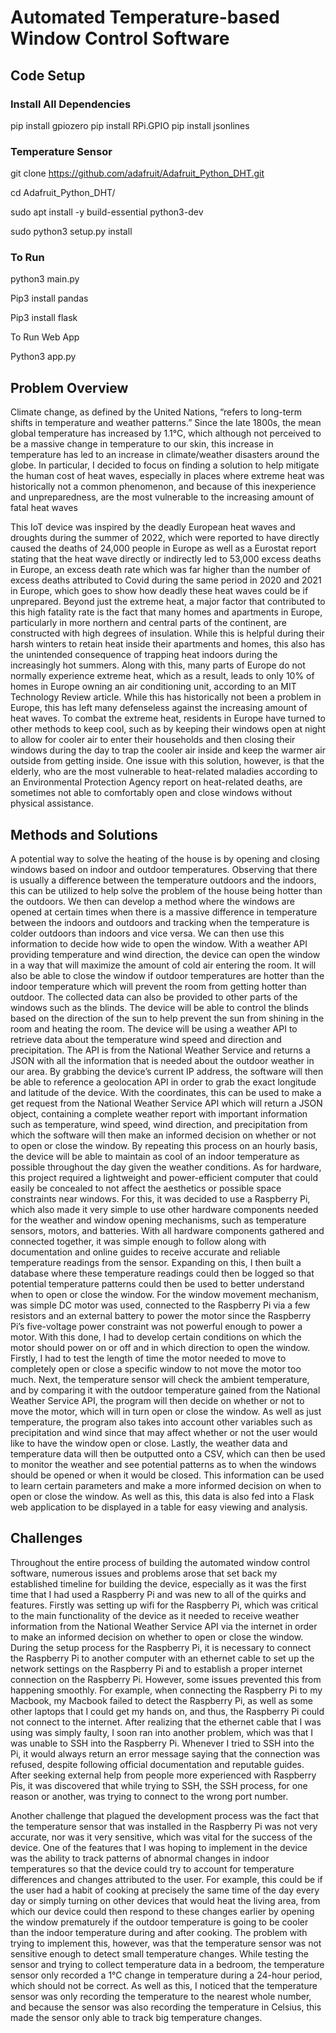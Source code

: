 # Automated Temperature-based Window Control Software

## Code Setup
### Install All Dependencies
pip install gpiozero
pip install RPi.GPIO
pip install jsonlines

### Temperature Sensor
git clone https://github.com/adafruit/Adafruit_Python_DHT.git

cd Adafruit_Python_DHT/

sudo apt  install -y build-essential python3-dev 

sudo python3 setup.py install

### To Run
python3 main.py

Pip3 install pandas

Pip3 install flask

To Run Web App

Python3 app.py

## Problem Overview
Climate change, as defined by the United Nations, “refers to long-term shifts in temperature and weather patterns.” Since the late 1800s, the mean global temperature has increased by 1.1°C, which although not perceived to be a massive change in temperature to our skin, this increase in temperature has led to an increase in climate/weather disasters around the globe. In particular, I decided to focus on finding a solution to help mitigate the human cost of heat waves, especially in places where extreme heat was historically not a common phenomenon, and because of this inexperience and unpreparedness, are the most vulnerable to the increasing amount of fatal heat waves

This IoT device was inspired by the deadly European heat waves and droughts during the summer of 2022, which were reported to have directly caused the deaths of 24,000 people in Europe as well as a Eurostat report stating that the heat wave directly or indirectly led to 53,000 excess deaths in Europe, an excess death rate which was far higher than the number of excess deaths attributed to Covid during the same period in 2020 and 2021 in Europe, which goes to show how deadly these heat waves could be if unprepared. Beyond just the extreme heat, a major factor that contributed to this high fatality rate is the fact that many homes and apartments in Europe, particularly in more northern and central parts of the continent, are constructed with high degrees of insulation. While this is helpful during their harsh winters to retain heat inside their apartments and homes, this also has the unintended consequence of trapping heat indoors during the increasingly hot summers. Along with this, many parts of Europe do not normally experience extreme heat, which as a result, leads to only 10% of homes in Europe owning an air conditioning unit, according to an MIT Technology Review article. While this has historically not been a problem in Europe, this has left many defenseless against the increasing amount of heat waves. To combat the extreme heat, residents in Europe have turned to other methods to keep cool, such as by keeping their windows open at night to allow for cooler air to enter their households and then closing their windows during the day to trap the cooler air inside and keep the warmer air outside from getting inside. One issue with this solution, however, is that the elderly, who are the most vulnerable to heat-related maladies according to an Environmental Protection Agency report on heat-related deaths, are sometimes not able to comfortably open and close windows without physical assistance.

## Methods and Solutions
A potential way to solve the heating of the house is by opening and closing windows based on indoor and outdoor temperatures. Observing that there is usually a difference between the temperature outdoors and the indoors, this can be utilized to help solve the problem of the house being hotter than the outdoors. We then can develop a method where the windows are opened at certain times when there is a massive difference in temperature between the indoors and outdoors and tracking when the temperature is colder outdoors than indoors and vice versa. We can then use this information to decide how wide to open the window. With a weather API providing temperature and wind direction, the device can open the window in a way that will maximize the amount of cold air entering the room. It will also be able to close the window if outdoor temperatures are hotter than the indoor temperature which will prevent the room from getting hotter than outdoor. The collected data can also be provided to other parts of the windows such as the blinds. The device will be able to control the blinds based on the direction of the sun to help prevent the sun from shining in the room and heating the room.
The device will be using a weather API to retrieve data about the temperature wind speed and direction and precipitation. The API is from the National Weather Service and returns a JSON with all the information that is needed about the outdoor weather in our area. By grabbing the device’s current IP address, the software will then be able to reference a geolocation API in order to grab the exact longitude and latitude of the device. With the coordinates, this can be used to make a get request from the National Weather Service API which will return a JSON object, containing a complete weather report with important information such as temperature, wind speed, wind direction, and precipitation from which the software will then make an informed decision on whether or not to open or close the window. By repeating this process on an hourly basis, the device will be able to maintain as cool of an indoor temperature as possible throughout the day given the weather conditions.
As for hardware, this project required a lightweight and power-efficient computer that could easily be concealed to not affect the aesthetics or possible space constraints near windows. For this, it was decided to use a Raspberry Pi, which also made it very simple to use other hardware components needed for the weather and window opening mechanisms, such as temperature sensors, motors, and batteries. With all hardware components gathered and connected together, it was simple enough to follow along with documentation and online guides to receive accurate and reliable temperature readings from the sensor. Expanding on this, I then built a database where these temperature readings could then be logged so that potential temperature patterns could then be used to better understand when to open or close the window. 
For the window movement mechanism, was simple DC motor was used, connected to the Raspberry Pi via a few resistors and an external battery to power the motor since the Raspberry Pi’s five-voltage power constraint was not powerful enough to power a motor. With this done, I had to develop certain conditions on which the motor should power on or off and in which direction to open the window. Firstly, I had to test the length of time the motor needed to move to completely open or close a specific window to not move the motor too much. Next, the temperature sensor will check the ambient temperature, and by comparing it with the outdoor temperature gained from the National Weather Service API, the program will then decide on whether or not to move the motor, which will in turn open or close the window. As well as just temperature, the program also takes into account other variables such as precipitation and wind since that may affect whether or not the user would like to have the window open or close.
Lastly, the weather data and temperature data will then be outputted onto a CSV, which can then be used to monitor the weather and see potential patterns as to when the windows should be opened or when it would be closed. This information can be used to learn certain parameters and make a more informed decision on when to open or close the window. As well as this, this data is also fed into a Flask web application to be displayed in a table for easy viewing and analysis.

## Challenges
Throughout the entire process of building the automated window control software, numerous issues and problems arose that set back my established timeline for building the device, especially as it was the first time that I had used a Raspberry Pi and was new to all of the quirks and features. Firstly was setting up wifi for the Raspberry Pi, which was critical to the main functionality of the device as it needed to receive weather information from the National Weather Service API via the internet in order to make an informed decision on whether to open or close the window. During the setup process for the Raspberry Pi, it is necessary to connect the Raspberry Pi to another computer with an ethernet cable to set up the network settings on the Raspberry Pi and to establish a proper internet connection on the Raspberry Pi. However, some issues prevented this from happening smoothly. For example, when connecting the Raspberry Pi to my Macbook, my Macbook failed to detect the Raspberry Pi, as well as some other laptops that I could get my hands on, and thus, the Raspberry Pi could not connect to the internet. After realizing that the ethernet cable that I was using was simply faulty, I soon ran into another problem, which was that I was unable to SSH into the Raspberry Pi. Whenever I tried to SSH into the Pi, it would always return an error message saying that the connection was refused, despite following official documentation and reputable guides. After seeking external help from people more experienced with Raspberry Pis, it was discovered that while trying to SSH, the SSH process, for one reason or another, was trying to connect to the wrong port number.

Another challenge that plagued the development process was the fact that the temperature sensor that was installed in the Raspberry Pi was not very accurate, nor was it very sensitive, which was vital for the success of the device. One of the features that I was hoping to implement in the device was the ability to track patterns of abnormal changes in indoor temperatures so that the device could try to account for temperature differences and changes attributed to the user. For example, this could be if the user had a habit of cooking at precisely the same time of the day every day or simply turning on other devices that would heat the living area, from which our device could then respond to these changes earlier by opening the window prematurely if the outdoor temperature is going to be cooler than the indoor temperature during and after cooking. The problem with trying to implement this, however, was that the temperature sensor was not sensitive enough to detect small temperature changes. While testing the sensor and trying to collect temperature data in a bedroom, the temperature sensor only recorded a 1°C change in temperature during a 24-hour period, which should not be correct. As well as this, I noticed that the temperature sensor was only recording the temperature to the nearest whole number, and because the sensor was also recording the temperature in Celsius, this made the sensor only able to track big temperature changes.
